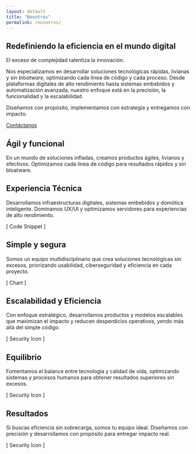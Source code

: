 ```yaml
---
layout: default
title: "Nosotros"
permalink: /nosotros/
---
```

<section class="hero-section">
	<div class="hero-container">
		<div class="hero-content home">
			<div class="home-hero-text-cta">
				<h1>Redefiniendo la eficiencia en el mundo digital</h1>
				<p class="hero-description">El exceso de complejidad ralentiza la innovación. 
				</p>
				<p class="hero-description">
					Nos especializamos en desarrollar soluciones tecnológicas rápidas, livianas y sin <i>bloatware</i>, optimizando cada línea de código y cada proceso. Desde plataformas digitales de alto rendimiento hasta sistemas embebidos y automatización avanzada, nuestro enfoque está en la precisión, la funcionalidad y la escalabilidad.		
				</p>
				<p class="hero-description">
					Diseñamos con propósito, implementamos con estrategia y entregamos con impacto.
				</p>
				<div class="hero-button-wrapper">
					<a href="#" class="hero-button">Contáctanos</a>
				</div>
			</div>
			<div class="mosaic-img-wrapper">
				<div class="mosaic-column column1">
					<div class="item">
						<div class="img1"></div>
					</div>
					<div class="item">
						<div class="img2"></div>
					</div>
				</div>
				<div class="mosaic-column">
					<div class="item">
						<div class="img3"></div>
					</div>
					<div class="item">
						<div class="img4"></div>
					</div>
				</div>
			</div>
		</div>
	</div>
</section>

<section class="features">
  <div class="feature-card card-1">
    <h2>Ágil y funcional</h2>
    <p>
      En un mundo de soluciones infladas, creamos productos ágiles, livianos y efectivos. Optimizamos cada línea de código para resultados rápidos y sin bloatware.
    </p>
    <div class="card-image"></div>
  </div>
  <div class="feature-card card-2">
    <h2>Experiencia Técnica</h2>
    <p>
      Desarrollamos infraestructuras digitales, sistemas embebidos y domótica inteligente. Dominamos UX/UI y optimizamos servidores para experiencias de alto rendimiento.
    </p>
    <div class="placeholder">
      <span>[ Code Snippet ]</span>
    </div>
  </div>
  <div class="feature-card card-3">
    <h2>Simple y segura</h2>
    <p>
      Somos un equipo multidisciplinario que crea soluciones tecnológicas sin excesos, priorizando usabilidad, ciberseguridad y eficiencia en cada proyecto.
    </p>
    <div class="placeholder">
      <span>[ Chart ]</span>
    </div>
  </div>
  <div class="feature-card card-4">
    <h2>Escalabilidad y Eficiencia</h2>
    <p>
      Con enfoque estratégico, desarrollamos productos y modelos escalables que maximizan el impacto y reducen desperdicios operativos, yendo más allá del simple código.
    </p>
    <div class="placeholder">
      <span>[ Security Icon ]</span>
    </div>
  </div>
  <div class="feature-card card-5">
    <h2>Equilibrio</h2>
    <p>
      Fomentamos el balance entre tecnología y calidad de vida, optimizando sistemas y procesos humanos para obtener resultados superiores sin excesos.
    </p>
    <div class="placeholder">
      <span>[ Security Icon ]</span>
    </div>
  </div>
  <div class="feature-card card-6">
    <h2>Resultados</h2>
    <p>
      Si buscas eficiencia sin sobrecarga, somos tu equipo ideal. Diseñamos con precisión y desarrollamos con propósito para entregar impacto real.
    </p>
    <div class="placeholder">
      <span>[ Security Icon ]</span>
    </div>
  </div>
</section>